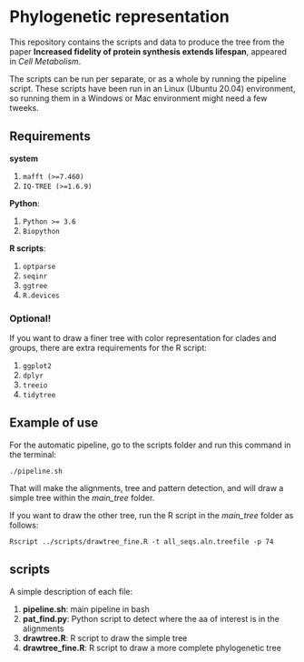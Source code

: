 # Phylogenetic representation

This repository contains the scripts and data to produce the tree from the paper **Increased fidelity of protein synthesis extends lifespan**, appeared in *Cell Metabolism*. 

The scripts can be run per separate, or as a whole by running the pipeline script. These scripts have been run in an Linux (Ubuntu 20.04) environment, so running them in a Windows or Mac environment might need a few tweeks. 

## Requirements

**system**

1. `mafft (>=7.460)`
2. `IQ-TREE (>=1.6.9)`

**Python**:

1. `Python >= 3.6`
2. `Biopython`

**R scripts**:
1. `optparse`
2. `seqinr`
3. `ggtree`
4. `R.devices`

### Optional!

If you want to draw a finer tree with color representation for clades and groups, there are extra requirements for the R script:

1. `ggplot2`
2. `dplyr`
3. `treeio`
4. `tidytree`

## Example of use

For the automatic pipeline, go to the scripts folder and run this command in the terminal:

```console
./pipeline.sh
```

That will make the alignments, tree and pattern detection, and will draw a simple tree within the *main_tree* folder. 

If you want to draw the other tree, run the R script in the *main_tree* folder as follows:

```console
Rscript ../scripts/drawtree_fine.R -t all_seqs.aln.treefile -p 74
```

## scripts

A simple description of each file:

1. **pipeline.sh**: main pipeline in bash
2. **pat_find.py**: Python script to detect where the aa of interest is in the alignments
3. **drawtree.R**: R script to draw the simple tree
4. **drawtree_fine.R**: R script to draw a more complete phylogenetic tree